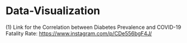 # Data-Visualization

(1) Link for the Correlation between Diabetes Prevalence and COVID-19 Fatality Rate: https://www.instagram.com/p/CDe556bgF4J/
